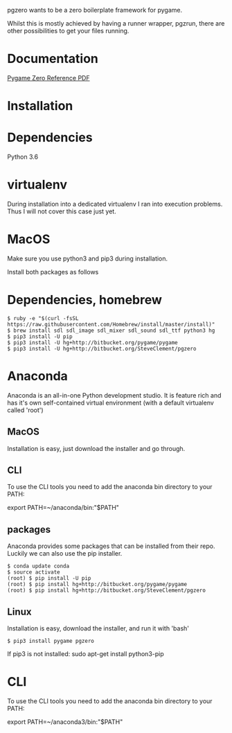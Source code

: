pgzero wants to be a zero boilerplate framework for pygame.

Whilst this is mostly achieved by having a runner wrapper, pgzrun, there are other possibilities to get your files running.

# Documentation

[Pygame Zero Reference PDF](https://media.readthedocs.org/pdf/pygame-zero/latest/pygame-zero.pdf)

# Installation

# Dependencies

Python 3.6

# virtualenv

During installation into a dedicated virtualenv I ran into execution problems.
Thus I will not cover this case just yet.

# MacOS

Make sure you use python3 and pip3 during installation.

Install both packages as follows

# Dependencies, homebrew
```
$ ruby -e "$(curl -fsSL https://raw.githubusercontent.com/Homebrew/install/master/install)"
$ brew install sdl sdl_image sdl_mixer sdl_sound sdl_ttf python3 hg
$ pip3 install -U pip
$ pip3 install -U hg+http://bitbucket.org/pygame/pygame
$ pip3 install -U hg+http://bitbucket.org/SteveClement/pgzero
```

# Anaconda

Anaconda is an all-in-one Python development studio.
It is feature rich and has it's own self-contained virtual environment (with a default virtualenv called 'root')

## MacOS

Installation is easy, just download the installer and go through.

## CLI

To use the CLI tools you need to add the anaconda bin directory to your PATH:

export PATH=~/anaconda/bin:"$PATH"

## packages

Anaconda provides some packages that can be installed from their repo.
Luckily we can also use the pip installer.

```
$ conda update conda
$ source activate
(root) $ pip install -U pip
(root) $ pip install hg+http://bitbucket.org/pygame/pygame
(root) $ pip install hg+http://bitbucket.org/SteveClement/pgzero
```


## Linux

Installation is easy, download the installer, and run it with 'bash'

```
$ pip3 install pygame pgzero
```

If pip3 is not installed: sudo apt-get install python3-pip

# CLI

To use the CLI tools you need to add the anaconda bin directory to your PATH:

export PATH=~/anaconda3/bin:"$PATH"

